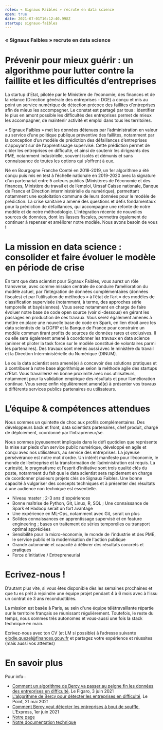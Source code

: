 ```yaml
---
roles: « Signaux Faibles » recrute en data science
open: true
date: 2021-07-01T16:12:40.998Z
startup: signaux-faibles
---
```

### « Signaux Faibles » recrute en data science

# Prévenir pour mieux guérir : un algorithme pour lutter contre la faillite et les difficultés d’entreprises 

La startup d’Etat, pilotée par le Ministère de l’économie, des finances et de la relance (Direction générale des entreprises - DGE) a conçu et mis au point un service numérique de détection précoce des faillites d’entreprises afin de mieux les accompagner. Le constat est partagé par tous : identifier le plus en amont possible les difficultés des entreprises permet de mieux les accompagner, de maintenir activité et emploi dans tous les territoires. 

« Signaux Faibles » met les données détenues par l’administration en valeur au service d’une politique publique préventive des faillites, notamment par la conception d’un modèle de prédiction des défaillances d’entreprises s’appuyant sur de l’apprentissage supervisé. Cette prédiction permet de cibler les entreprises en difficulté, et ainsi de soutenir les dirigeants des PME, notamment industrielle, souvent isolés et démunis et sans connaissance de toutes les options qui s’offrent à eux. 

Né en Bourgogne Franche Comté en 2018-2019, un 1er algorithme a été conçu puis mis en test à l’échelle nationale en 2019-2020 avec la signature d’un partenariat entre 5 acteurs publics (Ministères de l’économie et des finances, Ministère du travail et de l’emploi, Urssaf Caisse nationale, Banque de France et Direction interministérielle du numérique), permettant notamment une exploitation commune de leurs données pour le modèle de prédiction. La crise sanitaire a amené des questions et défis fondamentaux pour la prédiction de défaillances, qui accompagne une refonte de notre modèle et de notre méthodologie. L’intégration récente de nouvelles sources de données, dont les liasses fiscales, permettra également de continuer à repenser et améliorer notre modèle. Nous avons besoin de vous !

# La mission en data science : consolider et faire évoluer le modèle en période de crise 

En tant que data scientist pour Signaux Faibles, vous aurez un rôle transverse, avec comme mission centrale de conduire l’amélioration du modèle actuel, par l’intégration de données complémentaires (données fiscales) et par l’utilisation de méthodes « à l’état de l’art » des modèles de classification supervisée (notamment, à terme, des approches série temporelle et bayésiennes). Vous serez notamment en charge de faire évoluer notre base de code open source (voir ci-dessous) en gérant les passages en production de ces travaux. Vous serez également amenés à mettre en place une nouvelle base de code en Spark, en lien étroit avec les data scientists de la DGFIP et la Banque de France pour construire un modèle commun tirant profits de sources de données rares et exclusives. Il ou elle sera également amené à coordonner les travaux en data science (animer et piloter la task force sur le modèle constitué de volontaires parmi les partenaires). Des travaux sont menés aussi avec le ministère du travail et la Direction Interministérielle du Numérique (DINUM).

Le ou la data scientist sera amené(e) à concevoir des solutions pratiques et à contribuer à notre base algorithmique selon la méthode agile des startups d'Etat. Vous travaillerez en bonne proximité avec nos utilisateurs, notamment pour la validation empirique des résultats et pour l’amélioration continue. Vous serez enfin régulièrement amené(e) à présenter vos travaux à différents services publics partenaires ou utilisateurs.

# L’équipe & compétences attendues

Nous sommes un quintette de choc aux profils complémentaires. Des développeurs back et front, data scientists partenaires, chef produit, chargé de déploiement, coordonné par l’intrapreneur/se. 

Nous sommes joyeusement impliqués dans le défi quotidien que représente la mise sur pieds d’un service public numérique, développé en agile et conçu avec nos utilisateurs, au service des entreprises. La joyeuse persévérance est notre mot d’ordre. Un intérêt manifeste pour l’économie, le monde de l’entreprise et la transformation de l’administration est requis. La curiosité, le pragmatisme et l’esprit d’initiative sont trois qualité clés du poste, notamment du fait que le data scientist sera rapidement en charge de coordonner plusieurs projets clés de Signaux Faibles. Une bonne capacité à vulgariser des concepts techniques et à présenter des résultats à une audience non technique est essentielle.
- Niveau master ; 2-3 ans d'expériences 
- Bonne maîtrise de Python, Git, Linux, R, SQL ; Une connaissance de Spark et Hadoop serait un fort avantage
- Une expérience en  ML-Ops, notamment avec Git, serait un plus
- Solides connaissances en apprentissage supervisé et en feature engineering ; bases en traitement de séries temporelles ou transport optimal appréciées
- Sensibilité pour la micro-économie, le monde de l'industrie et des PME, le service public et la modernisation de l'action publique
- Grande autonomie et capacité à délivrer des résultats concrets et pratiques
- Force d'initiative / Entrepreneurial

# Ecrivez-nous ! 

D’autant plus vite, si vous êtes disponible dès les semaines prochaines et que tu es prêt à rejoindre une équipe projet pendant 4 à 6 mois avec à l’issu un contrat de 3 ans reconductibles.  

La mission est basée à Paris, au sein d'une équipe télétravaillante répartie sur le territoire français se réunissant régulièrement. Toutefois, le reste du temps, nous sommes très autonomes et vous-aussi une fois la stack technique en main. 

Ecrivez-nous avec ton CV (et LM si possible) à l’adresse suivante elodie.quezel@finances.gouv.fr et partagez votre expérience et réussites (mais aussi vos attentes) 

# En savoir plus 

Pour info : 
- [Comment un algorithme de Bercy va passer au peigne fin les données des entreprises en difficulté](https://www.lefigaro.fr/conjoncture/comment-un-algorithme-de-bercy-va-passer-au-peigne-fin-les-donnees-des-entreprises-en-difficulte-20210603), Le Figaro, 3 juin 2021 
- [L'algorithme de Bercy pour détecter les entreprises en difficulté](https://www.lepoint.fr/economie/bercy-va-degainer-un-nouvel-algorithme-pour-reperer-les-entreprises-en-difficulte-21-05-2021-2427529_28.php), Le Point, 21 mai 2021
- [Comment Bercy veut détecter les entreprises à bout de souffle](https://lexpansion.lexpress.fr/actualite-economique/comment-bercy-veut-mieux-detecter-les-entreprises-en-difficulte_2151918.html), L’Express, 1er juin 2021
- [Notre page](https://beta.gouv.fr/startups/signaux-faibles.html)
- [Notre documentation technique](https://github.com/signaux-faibles/documentation)
